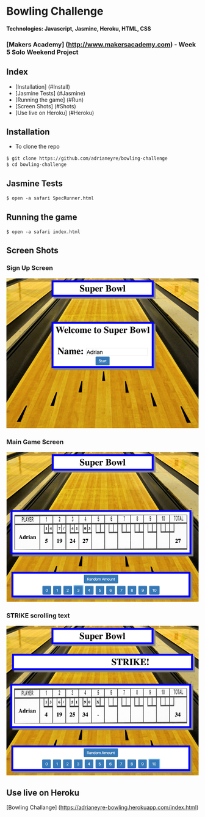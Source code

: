 # Bowling Challenge
#### Technologies: Javascript, Jasmine, Heroku, HTML, CSS
### [Makers Academy] (http://www.makersacademy.com) - Week 5 Solo Weekend Project

## Index
* [Installation] (#Install)
* [Jasmine Tests] (#Jasmine)
* [Running the game] (#Run)
* [Screen Shots] (#Shots)
* [Use live on Heroku] (#Heroku)

## <a name="Install">Installation</a>
* To clone the repo
```shell
$ git clone https://github.com/adrianeyre/bowling-challenge
$ cd bowling-challenge
```

## <a name="Jasmine">Jasmine Tests</a>
```
$ open -a safari SpecRunner.html
```

## <a name="Run">Running the game</a>
```
$ open -a safari index.html
```

## <a name="Shots">Screen Shots</a>
### Sign Up Screen
[![ScreenShot1](https://raw.githubusercontent.com/adrianeyre/bowling-challenge/master/images/screenshot1.png)](https://raw.githubusercontent.com/adrianeyre/bowling-challenge/master/images/screenshot1.png "Screen Shot 1")

### Main Game Screen
[![ScreenShot2](https://raw.githubusercontent.com/adrianeyre/bowling-challenge/master/images/screenshot2.png)](https://raw.githubusercontent.com/adrianeyre/bowling-challenge/master/images/screenshot2.png "Screen Shot 2")

### STRIKE scrolling text
[![ScreenShot3](https://raw.githubusercontent.com/adrianeyre/bowling-challenge/master/images/screenshot3.png)](https://raw.githubusercontent.com/adrianeyre/bowling-challenge/master/images/screenshot2.png "Screen Shot 3")

## <a name="Heroku">Use live on Heroku</a>
[Bowling Challange] (https://adrianeyre-bowling.herokuapp.com/index.html)
